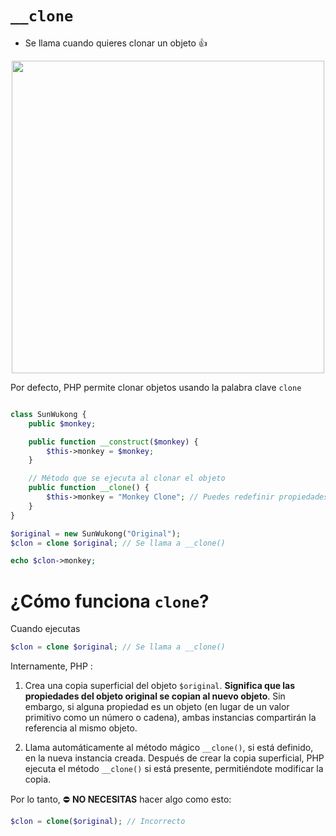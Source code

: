 

# `__clone`


- Se llama cuando quieres clonar un objeto 👍

<p align=center>
    <img src="https://github.com/user-attachments/assets/d890efb8-8fb3-4d96-8493-24b5d891ddae" width="500" height="500" />
</p>

Por defecto, PHP permite clonar objetos usando la palabra clave `clone`

```php

class SunWukong {
    public $monkey;

    public function __construct($monkey) {
        $this->monkey = $monkey;
    }

    // Método que se ejecuta al clonar el objeto
    public function __clone() {
        $this->monkey = "Monkey Clone"; // Puedes redefinir propiedades al clonar
    }
}

$original = new SunWukong("Original");
$clon = clone $original; // Se llama a __clone()

echo $clon->monkey;

```

# ¿Cómo funciona `clone`?

Cuando ejecutas

```php
$clon = clone $original; // Se llama a __clone()
```

Internamente, PHP :

1. Crea una copia superficial del objeto `$original`.
__Significa que las propiedades del objeto original se copian al nuevo objeto__. Sin embargo, si alguna propiedad es un objeto (en lugar de un valor primitivo como un número o cadena), ambas instancias compartirán la referencia al mismo objeto.

2. Llama automáticamente al método mágico `__clone()`, si está definido, en la nueva instancia creada.
Después de crear la copia superficial, PHP ejecuta el método `__clone()` si está presente, permitiéndote modificar la copia.

Por lo tanto, ⛔ __NO NECESITAS__ hacer algo como esto:

```php
$clon = clone($original); // Incorrecto
```
